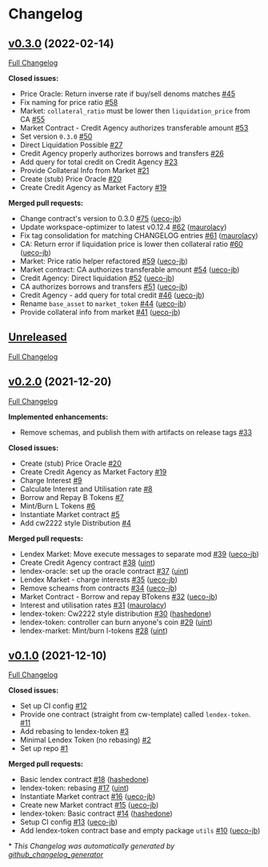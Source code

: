 # Changelog

## [v0.3.0](https://github.com/confio/lendex/tree/v0.3.0) (2022-02-14)

[Full Changelog](https://github.com/confio/lendex/compare/v0.2.0...v0.3.0)

**Closed issues:**

- Price Oracle: Return inverse rate if buy/sell denoms matches [\#45](https://github.com/confio/lendex/issues/45)
- Fix naming for price ratio [\#58](https://github.com/confio/lendex/issues/58)
- Market: `collateral_ratio` must be lower then `liquidation_price` from CA [\#55](https://github.com/confio/lendex/issues/55)
- Market Contract - Credit Agency authorizes transferable amount [\#53](https://github.com/confio/lendex/issues/53)
- Set version `0.3.0` [\#50](https://github.com/confio/lendex/issues/50)
- Direct Liquidation Possible [\#27](https://github.com/confio/lendex/issues/27)
- Credit Agency properly authorizes borrows and transfers [\#26](https://github.com/confio/lendex/issues/26)
- Add query for total credit on Credit Agency [\#23](https://github.com/confio/lendex/issues/23)
- Provide Collateral Info from Market [\#21](https://github.com/confio/lendex/issues/21)
- Create \(stub\) Price Oracle [\#20](https://github.com/confio/lendex/issues/20)
- Create Credit Agency as Market Factory [\#19](https://github.com/confio/lendex/issues/19)

**Merged pull requests:**

- Change contract's version to 0.3.0 [\#75](https://github.com/confio/lendex/pull/75) ([ueco-jb](https://github.com/ueco-jb))
- Update workspace-optimizer to latest v0.12.4 [\#62](https://github.com/confio/lendex/pull/62) ([maurolacy](https://github.com/maurolacy))
- Fix tag consolidation for matching CHANGELOG entries [\#61](https://github.com/confio/lendex/pull/61) ([maurolacy](https://github.com/maurolacy))
- CA: Return error if liquidation price is lower then collateral ratio [\#60](https://github.com/confio/lendex/pull/60) ([ueco-jb](https://github.com/ueco-jb))
- Market: Price ratio helper refactored [\#59](https://github.com/confio/lendex/pull/59) ([ueco-jb](https://github.com/ueco-jb))
- Market contract: CA authorizes transferable amount [\#54](https://github.com/confio/lendex/pull/54) ([ueco-jb](https://github.com/ueco-jb))
- Credit Agency: Direct liquidation [\#52](https://github.com/confio/lendex/pull/52) ([ueco-jb](https://github.com/ueco-jb))
- CA authorizes borrows and transfers [\#51](https://github.com/confio/lendex/pull/51) ([ueco-jb](https://github.com/ueco-jb))
- Credit Agency - add query for total credit [\#46](https://github.com/confio/lendex/pull/46) ([ueco-jb](https://github.com/ueco-jb))
- Rename `base_asset` to `market_token` [\#44](https://github.com/confio/lendex/pull/44) ([ueco-jb](https://github.com/ueco-jb))
- Provide collateral info from market [\#41](https://github.com/confio/lendex/pull/41) ([ueco-jb](https://github.com/ueco-jb))

## [Unreleased](https://github.com/confio/lendex/tree/HEAD)

[Full Changelog](https://github.com/confio/lendex/compare/v0.1.0...HEAD)

## [v0.2.0](https://github.com/confio/lendex/tree/v0.2.0) (2021-12-20)

[Full Changelog](https://github.com/confio/lendex/compare/v0.1.0...v0.2.0)

**Implemented enhancements:**

-  Remove schemas, and publish them with artifacts on release tags [\#33](https://github.com/confio/lendex/issues/33)

**Closed issues:**

- Create \(stub\) Price Oracle [\#20](https://github.com/confio/lendex/issues/20)
- Create Credit Agency as Market Factory [\#19](https://github.com/confio/lendex/issues/19)
- Charge Interest [\#9](https://github.com/confio/lendex/issues/9)
- Calculate Interest and Utilisation rate [\#8](https://github.com/confio/lendex/issues/8)
- Borrow and Repay B Tokens [\#7](https://github.com/confio/lendex/issues/7)
- Mint/Burn L Tokens [\#6](https://github.com/confio/lendex/issues/6)
- Instantiate Market contract [\#5](https://github.com/confio/lendex/issues/5)
- Add cw2222 style Distribution [\#4](https://github.com/confio/lendex/issues/4)

**Merged pull requests:**

- Lendex Market: Move execute messages to separate mod [\#39](https://github.com/confio/lendex/pull/39) ([ueco-jb](https://github.com/ueco-jb))
- Create Credit Agency contract [\#38](https://github.com/confio/lendex/pull/38) ([uint](https://github.com/uint))
- lendex-oracle: set up the oracle contract [\#37](https://github.com/confio/lendex/pull/37) ([uint](https://github.com/uint))
- Lendex Market - charge interests [\#35](https://github.com/confio/lendex/pull/35) ([ueco-jb](https://github.com/ueco-jb))
- Remove scheams from contracts [\#34](https://github.com/confio/lendex/pull/34) ([ueco-jb](https://github.com/ueco-jb))
- Market Contract - Borrow and repay BTokens [\#32](https://github.com/confio/lendex/pull/32) ([ueco-jb](https://github.com/ueco-jb))
- Interest and utilisation rates [\#31](https://github.com/confio/lendex/pull/31) ([maurolacy](https://github.com/maurolacy))
- lendex-token: Cw2222 style distribution [\#30](https://github.com/confio/lendex/pull/30) ([hashedone](https://github.com/hashedone))
- lendex-token: controller can burn anyone's coin [\#29](https://github.com/confio/lendex/pull/29) ([uint](https://github.com/uint))
- lendex-market: Mint/burn l-tokens [\#28](https://github.com/confio/lendex/pull/28) ([uint](https://github.com/uint))

## [v0.1.0](https://github.com/confio/lendex/tree/v0.1.0) (2021-12-10)

[Full Changelog](https://github.com/confio/lendex/compare/849f1119e4f6e371421b90a1d667feb18f84e396...v0.1.0)

**Closed issues:**

- Set up CI config [\#12](https://github.com/confio/lendex/issues/12)
- Provide one contract \(straight from cw-template\) called `lendex-token`. [\#11](https://github.com/confio/lendex/issues/11)
- Add rebasing to lendex-token [\#3](https://github.com/confio/lendex/issues/3)
- Minimal Lendex Token \(no rebasing\) [\#2](https://github.com/confio/lendex/issues/2)
- Set up repo [\#1](https://github.com/confio/lendex/issues/1)

**Merged pull requests:**

- Basic lendex contract [\#18](https://github.com/confio/lendex/pull/18) ([hashedone](https://github.com/hashedone))
- lendex-token: rebasing [\#17](https://github.com/confio/lendex/pull/17) ([uint](https://github.com/uint))
- Instantiate Market contract [\#16](https://github.com/confio/lendex/pull/16) ([ueco-jb](https://github.com/ueco-jb))
- Create new Market contract [\#15](https://github.com/confio/lendex/pull/15) ([ueco-jb](https://github.com/ueco-jb))
- lendex-token: Basic contract [\#14](https://github.com/confio/lendex/pull/14) ([hashedone](https://github.com/hashedone))
- Setup CI config [\#13](https://github.com/confio/lendex/pull/13) ([ueco-jb](https://github.com/ueco-jb))
- Add lendex-token contract base and empty package `utils` [\#10](https://github.com/confio/lendex/pull/10) ([ueco-jb](https://github.com/ueco-jb))



\* *This Changelog was automatically generated by [github_changelog_generator](https://github.com/github-changelog-generator/github-changelog-generator)*
